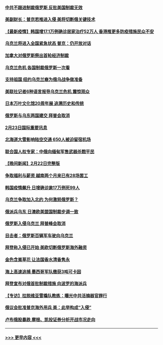 #### [中共不跟进制裁俄罗斯 反批美国制裁无效](../pages/prog202/a103355545.md?t=02240100) 
#### [美副财长：普京若推进入侵 美将切断俄关键技术](../pages/prog202/a103355448.md?t=02240100) 
#### [【最新疫情】韩国增17.1万例确诊居家治疗52万人 香港推更多防疫措施民众不安](../pages/prog202/a103355571.md?t=02240100) 
#### [乌克兰将进入全国紧急状态 普京：仍开放对话](../pages/prog202/a103355491.md?t=02240100) 
#### [加拿大对俄罗斯祭出首轮经济制裁](../pages/prog202/a103355461.md?t=02240100) 
#### [乌克兰危机 各国制裁俄罗斯一次看](../pages/prog202/a103355157.md?t=02240100) 
#### [支持祖国 纽约乌克兰裔为俄乌战争做准备](../pages/prog202/a103355290.md?t=02240100) 
#### [美联社记者6种语言报导乌克兰危机 震惊观众](../pages/prog202/a103355281.md?t=02240100) 
#### [日本万叶文化馆20周年展 追溯历史和传统](../pages/prog202/a103355366.md?t=02240100) 
#### [俄罗斯与乌东两国建交 拜普会取消](../pages/prog202/a103355320.md?t=02240100) 
#### [2月23日国际重要讯息](../pages/prog202/a103355318.md?t=02240100) 
#### [北海道大雪影响陆空交通 650人被迫留宿机场](../pages/prog202/a103355229.md?t=02240100) 
#### [联合国人权专家：中俄向缅甸军售武器杀戮平民](../pages/prog202/a103355205.md?t=02240100) 
#### [【晚间新闻】2月22日完整版](../pages/prog202/a103355048.md?t=02240100) 
#### [争取福利与薪资 越南两个月来已有28场罢工](../pages/prog202/a103355143.md?t=02240100) 
#### [韩国疫情飙升 日增确诊逾17万例死99人](../pages/prog202/a103355141.md?t=02240100) 
#### [乌克兰争取加入北约 为何激怒俄罗斯？](../pages/prog202/a103355123.md?t=02240100) 
#### [俄派兵乌东 日澳欧美盟国制裁步调一致](../pages/prog202/a103354884.md?t=02240100) 
#### [俄罗斯入侵乌克兰 拜普峰会取消](../pages/prog202/a103355077.md?t=02240100) 
#### [目击者：俄罗斯百辆军车驶向乌克兰](../pages/prog202/a103355021.md?t=02240100) 
#### [拜登称入侵已开始 美欧切断俄罗斯海外融资](../pages/prog202/a103354958.md?t=02240100) 
#### [金色含羞草花 让法国香水清香隽永](../pages/prog202/a103354836.md?t=02240100) 
#### [海上高速追捕 墨西哥军队缴获3吨可卡因](../pages/prog202/a103354780.md?t=02240100) 
#### [拜登宣布对俄首批制裁措施 向波罗的海派兵](../pages/prog202/a103354732.md?t=02240100) 
#### [【专访】拉脱维亚雪橇队教练：曝光中共活摘器官罪行](../pages/prog202/a103354772.md?t=02240100) 
#### [俄议会批准普京海外用兵 美：此举构成“入侵”](../pages/prog202/a103354715.md?t=02240100) 
#### [卢布俄股暴跌 摩根、凯投证券分析开战市况走向](../pages/prog202/a103354521.md?t=02240100) 

----
#### [ >>> 更早内容 <<< ](../indexes/prog202-earlier.md)

